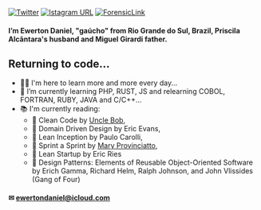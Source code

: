 [![Twitter](https://img.shields.io/twitter/follow/dsrewerton?style=social)](https://twitter.com/dsrewerton)
[![Istagram URL](https://img.shields.io/badge/%40dsrewerton-blueviolet?logo=instagram&style=social)](https://twitter.com/dsrewerton)
[![ForensicLink](https://img.shields.io/badge/ForensicLink-ewerton-blue)](https://forensic.link/ewerton)

#### I’m Ewerton Daniel, "gaúcho" from Rio Grande do Sul, Brazil, Priscila Alcântara's husband and Miguel Girardi father.
## Returning to code...
- 🧑‍💻 I'm here to learn more and more every day...
- 📝 I’m currently learning PHP, RUST, JS and relearning COBOL, FORTRAN, RUBY, JAVA and C/C++...
- 📚 I'm currently reading:
  - 📖 Clean Code by [Uncle Bob](https://github.com/unclebob), 
  - 📖 Domain Driven Design by Eric Evans,
  - 📖 Lean Inception by Paulo Carolli,
  - 📖 Sprint a Sprint by [Mary Provinciatto](https://github.com/maryprovinciatto),
  - 📖 Lean Startup by Eric Ries 
  - 📖 Design Patterns: Elements of Reusable Object-Oriented Software by Erich Gamma, Richard Helm, Ralph Johnson, and John Vlissides (Gang of Four)
 
#### ✉ ewertondaniel@icloud.com
